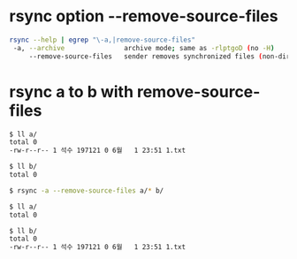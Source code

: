 # rsync option --remove-source-files
```bash
rsync --help | egrep "\-a,|remove-source-files"
 -a, --archive               archive mode; same as -rlptgoD (no -H)
     --remove-source-files   sender removes synchronized files (non-dirs)
```

# rsync a to b with remove-source-files
```bash
$ ll a/
total 0
-rw-r--r-- 1 석수 197121 0 6월   1 23:51 1.txt

$ ll b/
total 0

$ rsync -a --remove-source-files a/* b/

$ ll a/
total 0

$ ll b/
total 0
-rw-r--r-- 1 석수 197121 0 6월   1 23:51 1.txt
```
